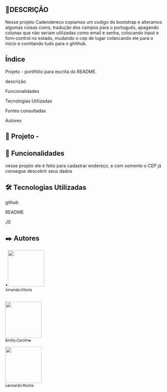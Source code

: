 
## 📝DESCRIÇÃO  
Nesse projeto Cadendereco copiamos um codigo do bootstrap e alteramos algumas coisas como,
tradução dos campos para o português, apagando colunas que não seriam utilizadas como email e senha, colocando input e forn-control no estado, mudando o cep de lugar colancando ele para o inicio e comitando tudo para o ghithub.
## Índice
Projeto - portifólio para escrita do README.

descrição

Funcionalidades

Tecnologias Utilizadas

Fontes consultadas

Autores

## 📅 Projeto - 

 ## 🔧 Funcionalidades
nesse projeto ele é feito para cadastrar endereço, e com somente o CEP já consegue descobrir seus dados


 ## 🛠️ Tecnologias Utilizadas

github


README

JS

 ## ✒️ Autores
•[<img loading="lazy" src="https://avatars.githubusercontent.com/u/127847936?v=4" width=115><br><sub>Amanda Vitoria </sub>](https://github.com/amandvitoria)<br><br>

[<img loading="lazy" src="https://avatars.githubusercontent.com/u/127847857?v=4" width=115><br><sub>Emilly Caroline </sub>](https://github.com/emillycaaroline)

[<img loading="lazy" src="https://avatars.githubusercontent.com/u/86802310?v=4" width=115><br><sub>Leonardo Rocha </sub>](https://github.com/LeonardoRochaMarista)



